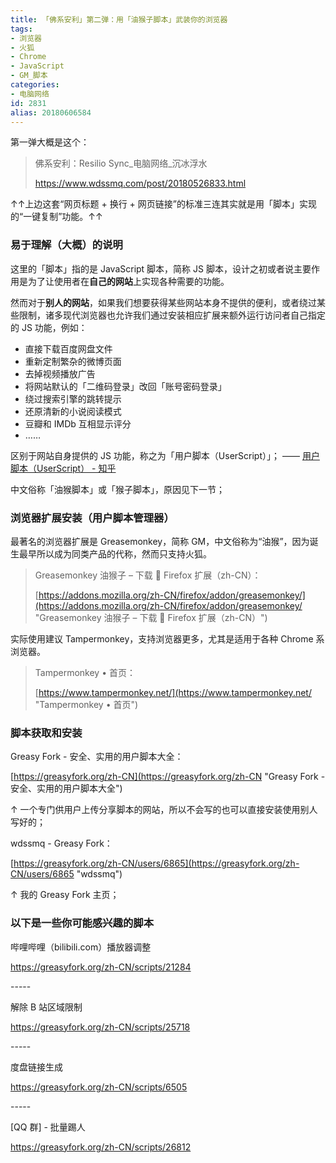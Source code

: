 ```yaml
---
title: 「佛系安利」第二弹：用「油猴子脚本」武装你的浏览器
tags:
- 浏览器
- 火狐
- Chrome
- JavaScript
- GM_脚本
categories:
- 电脑网络
id: 2831
alias: 20180606584
---
```


第一弹大概是这个：

> 佛系安利：Resilio Sync\_电脑网络\_沉冰浮水
>
>  https://www.wdssmq.com/post/20180526833.html

↑↑上边这套“网页标题 + 换行 + 网页链接”的标准三连其实就是用「脚本」实现的“一键复制”功能。↑↑

### 易于理解（大概）的说明

这里的「脚本」指的是 JavaScript 脚本，简称 JS 脚本，设计之初或者说主要作用是为了让使用者在**自己的网站**上实现各种需要的功能。

然而对于**别人的网站**，如果我们想要获得某些网站本身不提供的便利，或者绕过某些限制，诸多现代浏览器也允许我们通过安装相应扩展来额外运行访问者自己指定的 JS 功能，例如：

- 直接下载百度网盘文件
- 重新定制繁杂的微博页面
- 去掉视频播放广告
- 将网站默认的「二维码登录」改回「账号密码登录」
- 绕过搜索引擎的跳转提示
- 还原清新的小说阅读模式
- 豆瓣和 IMDb 互相显示评分
- ……

区别于网站自身提供的 JS 功能，称之为「用户脚本（UserScript）」； —— [用户脚本（UserScript） - 知乎](https://www.zhihu.com/topic/19802381/hot "用户脚本（UserScript） - 知乎")

中文俗称「油猴脚本」或「猴子脚本」，原因见下一节；

### 浏览器扩展安装（用户脚本管理器）

最著名的浏览器扩展是 Greasemonkey，简称 GM，中文俗称为“油猴”，因为诞生最早所以成为同类产品的代称，然而只支持火狐。

> Greasemonkey 油猴子 – 下载 🦊 Firefox 扩展（zh-CN）：
>
> [https://addons.mozilla.org/zh-CN/firefox/addon/greasemonkey/](https://addons.mozilla.org/zh-CN/firefox/addon/greasemonkey/ "Greasemonkey 油猴子 – 下载 🦊 Firefox 扩展（zh-CN）")

实际使用建议 Tampermonkey，支持浏览器更多，尤其是适用于各种 Chrome 系浏览器。

> Tampermonkey • 首页：
>
> [https://www.tampermonkey.net/](https://www.tampermonkey.net/ "Tampermonkey • 首页")

### 脚本获取和安装

Greasy Fork - 安全、实用的用户脚本大全：

[https://greasyfork.org/zh-CN](https://greasyfork.org/zh-CN "Greasy Fork - 安全、实用的用户脚本大全")

↑ 一个专门供用户上传分享脚本的网站，所以不会写的也可以直接安装使用别人写好的；

wdssmq - Greasy Fork：

[https://greasyfork.org/zh-CN/users/6865](https://greasyfork.org/zh-CN/users/6865 "wdssmq")

↑ 我的 Greasy Fork 主页；

### 以下是一些你可能感兴趣的脚本

哔哩哔哩（bilibili.com）播放器调整

https://greasyfork.org/zh-CN/scripts/21284

\-----

解除 B 站区域限制

https://greasyfork.org/zh-CN/scripts/25718

\-----

度盘链接生成

https://greasyfork.org/zh-CN/scripts/6505

\-----

[QQ 群] - 批量踢人

https://greasyfork.org/zh-CN/scripts/26812

<!--2831-->
